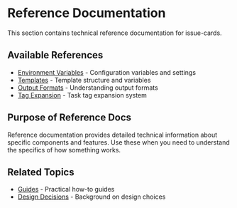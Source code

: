 # Reference Documentation

This section contains technical reference documentation for issue-cards.

## Available References

- [Environment Variables](environment-vars.md) - Configuration variables and settings
- [Templates](templates.md) - Template structure and variables
- [Output Formats](output-formats.md) - Understanding output formats
- [Tag Expansion](tag-expansion.md) - Task tag expansion system

## Purpose of Reference Docs

Reference documentation provides detailed technical information about specific components and features. Use these when you need to understand the specifics of how something works.

## Related Topics

- [Guides](../guides/index.md) - Practical how-to guides
- [Design Decisions](../design/index.md) - Background on design choices